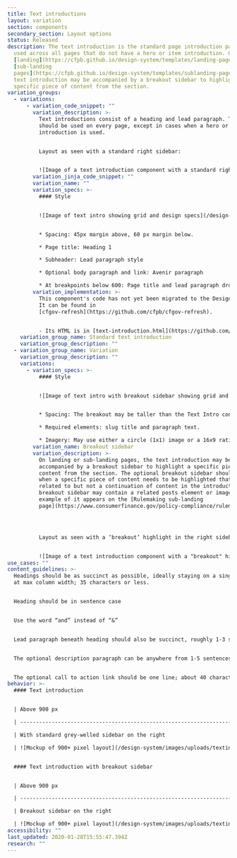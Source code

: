 ```yaml
---
title: Text introductions
layout: variation
section: components
secondary_section: Layout options
status: Released
description: The text introduction is the standard page introduction pattern
  used across all pages that do not have a hero or item introduction. On
  [landing](https://cfpb.github.io/design-system/templates/landing-pages) or
  [sub-landing
  pages](https://cfpb.github.io/design-system/templates/sublanding-pages), the
  text introduction may be accompanied by a breakout sidebar to highlight a
  specific piece of content from the section.
variation_groups:
  - variations:
      - variation_code_snippet: ""
        variation_description: >-
          Text introductions consist of a heading and lead paragraph. They
          should be used on every page, except in cases when a hero or item
          introduction is used. 


          Layout as seen with a standard right sidebar:


          ![Image of a text introduction component with a standard right sidebar](/design-system/images/uploads/textintro_intro.png)
        variation_jinja_code_snippet: ""
        variation_name: ""
        variation_specs: >-
          #### Style


          ![Image of text intro showing grid and design specs](/design-system/images/uploads/textintro_style1.png)


          * Spacing: 45px margin above, 60 px margin below.

          * Page title: Heading 1

          * Subheader: Lead paragraph style

          * Optional body paragraph and link: Avenir paragraph

          * At breakpoints below 600: Page title and lead paragraph drop down one type size to make reading on smaller devices easier.
        variation_implementation: >-
          This component's code has not yet been migrated to the Design System.
          It can be found in
          [cfgov-refresh](https://github.com/cfpb/cfgov-refresh).


          - Its HTML is in [text-introduction.html](https://github.com/cfpb/cfgov-refresh/blob/master/cfgov/jinja2/v1/_includes/molecules/text-introduction.html).
    variation_group_name: Standard text introduction
    variation_group_description: ""
  - variation_group_name: Variation
    variation_group_description: ""
    variations:
      - variation_specs: >-
          #### Style


          ![Image of text intro with breakout sidebar showing grid and design specs](/design-system/images/uploads/textintro_style2.png)


          * Spacing: The breakout may be taller than the Text Intro content, in which case the margin beneath the breakout should be 60px.

          * Required elements: slug title and paragraph text.

          * Imagery: May use either a circle (1x1) image or a 16x9 ratio image.
        variation_name: Breakout sidebar
        variation_description: >-
          On landing or sub-landing pages, the text introduction may be
          accompanied by a breakout sidebar to highlight a specific piece of
          content from the section. The optional breakout sidebar should be used
          when a specific piece of content needs to be highlighted that is
          related to but not a continuation of content in the introduction. The
          breakout sidebar may contain a related posts element or imagery. An
          example of it appears on the [Rulemaking sub-landing
          page](https://www.consumerfinance.gov/policy-compliance/rulemaking/). 




          Layout as seen with a ‘breakout’ highlight in the right sidebar area:


          ![Image of a text introduction component with a "breakout" highlight in the right sidebar](/design-system/images/uploads/textintro_intro2.png)
use_cases: ""
content_guidelines: >-
  Headings should be as succinct as possible, ideally staying on a single line
  at max column width; 35 characters or less.


  Heading should be in sentence case


  Use the word “and” instead of “&”


  Lead paragraph beneath heading should also be succinct, roughly 1-3 sentences; 350 characters maximum. This paragraph should explain why the page exists (how does its content tie back to the CFPB mission?) and the value add to the user (what will they get out of the content on this page?).


  The optional description paragraph can be anywhere from 1-5 sentences–100-800 characters–depending on the needs of the page. If a breakout sidebar is being used, longer text may be appropriate to help match the text introduction length to the sidebar length. For emphasis, a call to action last sentence can be entered as its own paragraph underneath this lead paragraph, either linked to a url or not.


  The optional call to action link should be one line; about 40 characters or less. Link content should follow link guidelines.
behavior: >-
  #### Text introduction


  | Above 900 px                                                                          | Below 901 px                                                                                   |

  | ------------------------------------------------------------------------------------- | ---------------------------------------------------------------------------------------------- |

  | With standard grey-welled sidebar on the right                                        | With standard grey-welled sidebar stacked to prefooter                                         |

  | ![Mockup of 900+ pixel layout](/design-system/images/uploads/textintro_behavior1.png) | ![Mockup of 900 pixel and below layout](/design-system/images/uploads/textintro_behavior3.jpg) |


  #### Text introduction with breakout sidebar


  | Above 900 px                                                                          | Below 901 px                                                                                   |

  | ------------------------------------------------------------------------------------- | ---------------------------------------------------------------------------------------------- |

  | Breakout sidebar on the right                                                         | Breakout sidebar stacked immediately after text intro                                          |

  | ![Mockup of 900+ pixel layout](/design-system/images/uploads/textintro_behavior2.png) | ![Mockup of 900 pixel and below layout](/design-system/images/uploads/textintro_behavior4.jpg) |
accessibility: ""
last_updated: 2020-01-28T15:55:47.394Z
research: ""
---
```

